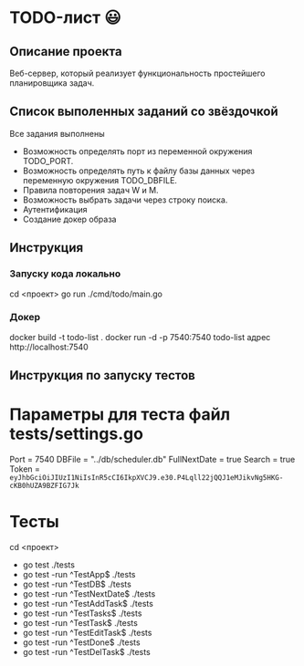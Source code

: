 # TODO-лист 😃

## Описание проекта
Веб-сервер, который реализует функциональность простейшего планировщика задач.

## Список выполенных заданий со звёздочкой
Все задания выполнены
- Возможность определять порт из переменной окружения TODO_PORT.
- Возможность определять путь к файлу базы данных через переменную окружения TODO_DBFILE.
- Правила повторения задач W и M.
- Возможность выбрать задачи через строку поиска.
- Аутентификация
- Создание докер образа

## Инструкция
### Запуску кода локально 
cd <проект>
go run ./cmd/todo/main.go

### Докер
docker build -t todo-list .
docker run -d -p 7540:7540 todo-list
адрес http://localhost:7540

## Инструкция по запуску тестов
# Параметры для теста файл tests/settings.go
Port = 7540
DBFile = "../db/scheduler.db"
FullNextDate = true
Search = true
Token = `eyJhbGciOiJIUzI1NiIsInR5cCI6IkpXVCJ9.e30.P4Lqll22jQQJ1eMJikvNg5HKG-cKB0hUZA9BZFIG7Jk`

# Тесты
cd <проект>
- go test ./tests
- go test -run ^TestApp$ ./tests
- go test -run ^TestDB$ ./tests
- go test -run ^TestNextDate$ ./tests
- go test -run ^TestAddTask$ ./tests
- go test -run ^TestTasks$ ./tests
- go test -run ^TestTask$ ./tests
- go test -run ^TestEditTask$ ./tests
- go test -run ^TestDone$ ./tests
- go test -run ^TestDelTask$ ./tests

